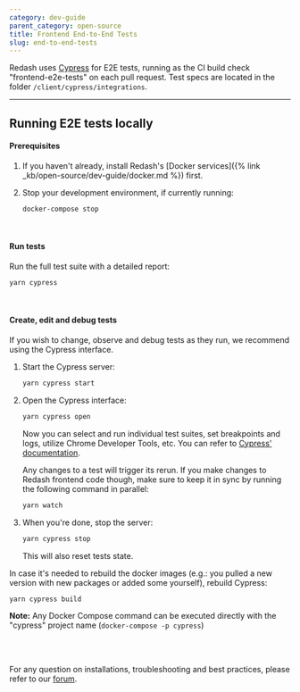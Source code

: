 ```yaml
---
category: dev-guide
parent_category: open-source
title: Frontend End-to-End Tests
slug: end-to-end-tests
---
```


Redash uses [Cypress](<[https://cypress.io](https://www.cypress.io/)>) for E2E
tests, running as the CI build check "frontend-e2e-tests" on each pull request.
Test specs are located in the folder `/client/cypress/integrations`.

---

## Running E2E tests locally

#### Prerequisites

1. If you haven't already, install Redash's [Docker
   services]({% link _kb/open-source/dev-guide/docker.md %}) first.

2. Stop your development environment, if currently running:
   ```bash
   docker-compose stop
   ```

<br />

#### Run tests

Run the full test suite with a detailed report:

```bash
yarn cypress
```

<br />

#### Create, edit and debug tests

If you wish to change, observe and debug tests as they run, we recommend using
the Cypress interface.

1. Start the Cypress server:
   ```bash
   yarn cypress start
   ```
2. Open the Cypress interface:

   ```bash
   yarn cypress open
   ```

   Now you can select and run individual test suites, set breakpoints and logs,
   utilize Chrome Developer Tools, etc. You can refer to
   [Cypress' documentation](https://docs.cypress.io/).

   Any changes to a test will trigger its rerun. If you make changes to Redash
   frontend code though, make sure to keep it in sync by running the following
   command in parallel:

   ```bash
   yarn watch
   ```

3. When you're done, stop the server:

   ```bash
   yarn cypress stop
   ```

   This will also reset tests state.

In case it's needed to rebuild the docker images (e.g.: you pulled a new version
with new packages or added some yourself), rebuild Cypress:

```bash
yarn cypress build
```

**Note:** Any Docker Compose command can be executed directly with the "cypress"
project name (`docker-compose -p cypress`)

<br /><br />

For any question on installations, troubleshooting and best practices, please
refer to our [forum](https://github.com/getredash/redash/discussions).
